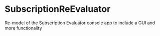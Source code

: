 # SubscriptionReEvaluator
 Re-model of the Subscription Evaluator console app to include a GUI and more functionality
